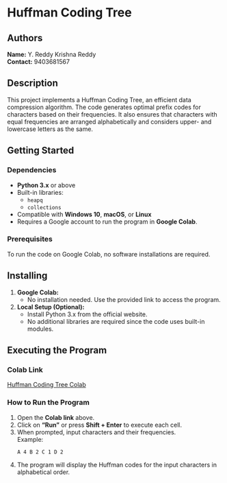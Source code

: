 # **Huffman Coding Tree**

## **Authors**  
**Name:** Y. Reddy Krishna Reddy  
**Contact:** 9403681567  

## **Description**  
This project implements a Huffman Coding Tree, an efficient data compression algorithm. The code generates optimal prefix codes for characters based on their frequencies. It also ensures that characters with equal frequencies are arranged alphabetically and considers upper- and lowercase letters as the same.

## **Getting Started**  

### **Dependencies**  
- **Python 3.x** or above  
- Built-in libraries:  
  - `heapq`  
  - `collections`  
- Compatible with **Windows 10**, **macOS**, or **Linux**  
- Requires a Google account to run the program in **Google Colab**.

### **Prerequisites**  
To run the code on Google Colab, no software installations are required. 
## **Installing**  
1. **Google Colab:**  
   - No installation needed. Use the provided link to access the program.
2. **Local Setup (Optional):**  
   - Install Python 3.x from the official website.
   - No additional libraries are required since the code uses built-in modules.

## **Executing the Program**  

### **Colab Link**  
[Huffman Coding Tree Colab](https://colab.research.google.com/drive/18HCqnP9JiVxFiWSohbNVKyXxAoPLVd)  

### **How to Run the Program**  
1. Open the **Colab link** above.
2. Click on **“Run”** or press **Shift + Enter** to execute each cell.
3. When prompted, input characters and their frequencies.  
   Example:  
   ```
   A 4 B 2 C 1 D 2
   ```
4. The program will display the Huffman codes for the input characters in alphabetical order.  

